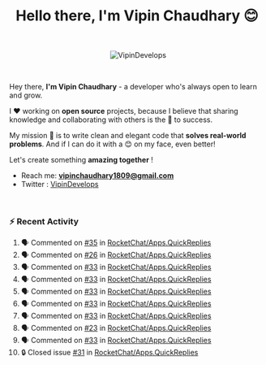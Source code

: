 <!--### Hi 👋 Vipin Chaudhary here!-->
<h1 align="center">Hello there, I'm Vipin Chaudhary 😊</h1>
	
<br />
<div align="center">
<p>&nbsp;<img align="center" src="https://github-readme-stats.vercel.app/api/?username=VipinDevelops&show_icons=true&title_color=C9D1D9&icon_color=58A6FF&border_color=30363D&text_color=C9D1D9&bg_color=0d1117" alt="VipinDevelops" /></p>
</div>


<br />

Hey there, **I'm Vipin Chaudhary** - a  developer who's always open to learn and grow. 


I ❤️ working on **open source** projects, because I believe that sharing knowledge and collaborating with others is the 🔑 to success.

My mission 🚀 is to write clean and elegant code that **solves real-world problems**. And if I can do it with a 😊 on my face, even better!

 Let's create something **amazing together** ! 
 
 - Reach me: **vipinchaudhary1809@gmail.com**
 - Twitter : [VipinDevelops](https://twitter.com/VipinDevelops)
<br />


### :zap: Recent Activity

<!--START_SECTION:activity-->
1. 🗣 Commented on [#35](https://github.com/RocketChat/Apps.QuickReplies/pull/35#issuecomment-2676666347) in [RocketChat/Apps.QuickReplies](https://github.com/RocketChat/Apps.QuickReplies)
2. 🗣 Commented on [#26](https://github.com/RocketChat/Apps.QuickReplies/issues/26#issuecomment-2673938520) in [RocketChat/Apps.QuickReplies](https://github.com/RocketChat/Apps.QuickReplies)
3. 🗣 Commented on [#33](https://github.com/RocketChat/Apps.QuickReplies/issues/33#issuecomment-2673931713) in [RocketChat/Apps.QuickReplies](https://github.com/RocketChat/Apps.QuickReplies)
4. 🗣 Commented on [#33](https://github.com/RocketChat/Apps.QuickReplies/issues/33#issuecomment-2673868277) in [RocketChat/Apps.QuickReplies](https://github.com/RocketChat/Apps.QuickReplies)
5. 🗣 Commented on [#33](https://github.com/RocketChat/Apps.QuickReplies/issues/33#issuecomment-2673861717) in [RocketChat/Apps.QuickReplies](https://github.com/RocketChat/Apps.QuickReplies)
6. 🗣 Commented on [#33](https://github.com/RocketChat/Apps.QuickReplies/issues/33#issuecomment-2673760397) in [RocketChat/Apps.QuickReplies](https://github.com/RocketChat/Apps.QuickReplies)
7. 🗣 Commented on [#33](https://github.com/RocketChat/Apps.QuickReplies/issues/33#issuecomment-2673528017) in [RocketChat/Apps.QuickReplies](https://github.com/RocketChat/Apps.QuickReplies)
8. 🗣 Commented on [#23](https://github.com/RocketChat/Apps.QuickReplies/pull/23#issuecomment-2673512257) in [RocketChat/Apps.QuickReplies](https://github.com/RocketChat/Apps.QuickReplies)
9. 🗣 Commented on [#33](https://github.com/RocketChat/Apps.QuickReplies/issues/33#issuecomment-2673509696) in [RocketChat/Apps.QuickReplies](https://github.com/RocketChat/Apps.QuickReplies)
10. 🔒 Closed issue [#31](https://github.com/RocketChat/Apps.QuickReplies/issues/31) in [RocketChat/Apps.QuickReplies](https://github.com/RocketChat/Apps.QuickReplies)
<!--END_SECTION:activity-->

  
